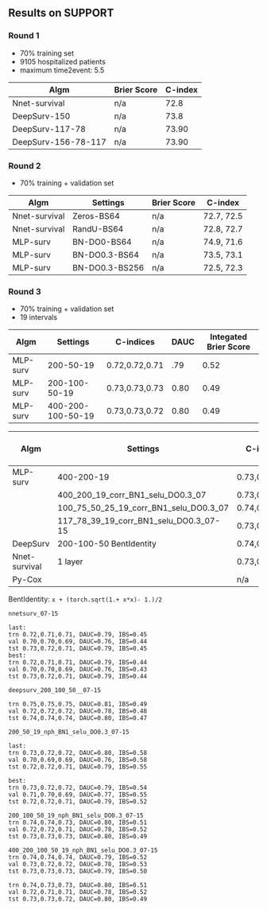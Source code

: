 

## Results on SUPPORT

### Round 1
- 70% training set
- 9105 hospitalized patients
- maximum time2event: 5.5 

| Algm | Brier Score | C-index |
|--|--|--|
| Nnet-survival | n/a | 72.8 | 
| DeepSurv-150 | n/a | 73.8 |
| DeepSurv-117-78 | n/a | 73.90 |
| DeepSurv-156-78-117 | n/a | 73.90 |


### Round 2
- 70% training + validation set

| Algm | Settings|Brier Score | C-index |
|--|--|--|--|
| Nnet-survival | Zeros-BS64 | n/a | 72.7, 72.5 | 
| Nnet-survival | RandU-BS64 | n/a | 72.8, 72.7 | 
| MLP-surv |BN-DO0-BS64 | n/a | 74.9, 71.6 | 
| MLP-surv |BN-DO0.3-BS64 | n/a | 73.5, 73.1 | 
| MLP-surv |BN-DO0.3-BS256 | n/a | 72.5, 72.3 | 


### Round 3
- 70% training + validation set
- 19 intervals

| Algm | Settings| C-indices | DAUC |  Integated Brier Score  |
|--|--|--|--|--|
| MLP-surv | 200-50-19 | 0.72,0.72,0.71| .79 | 0.52 |
| MLP-surv | 200-100-50-19 |  0.73,0.73,0.73 | 0.80 | 0.49 |
| MLP-surv | 400-200-100-50-19 | 0.73,0.73,0.72  | 0.80 | 0.49 |

| Algm | Settings| C-indices | DAUC |  Integated Brier Score  |
|--|--|--|--|--|
| MLP-surv | 400-200-19 | 0.73,0.72,0.72  | 0.79 | 0.47 |
| | 400_200_19_corr_BN1_selu_DO0.3_07 |  0.73,0.72,0.72| 0.78 | 0.45 | 
| | 100_75_50_25_19_corr_BN1_selu_DO0.3_07 |  0.74,0.73,0.73 | 0.79 | 0.55 | 
| | 117_78_39_19_corr_BN1_selu_DO0.3_07-15 |0.73,0.73,0.73 | 0.79 | 0.45 | 
| DeepSurv | 200-100-50 BentIdentity | 0.74,0.74,0.74 | 0.80 | 0.47 | 
| Nnet-survival | 1 layer | 0.73,0.72,0.71 | 0.79| 0.44 |
| Py-Cox | | n/a | 0.76 | 0.41  | 

BentIdentity: ```x + (torch.sqrt(1.+ x*x)- 1.)/2```

```
nnetsurv_07-15

last:
trn 0.72,0.71,0.71, DAUC=0.79, IBS=0.45
val 0.70,0.70,0.69, DAUC=0.76, IBS=0.44
tst 0.73,0.72,0.71, DAUC=0.79, IBS=0.45
best:
trn 0.72,0.71,0.71, DAUC=0.79, IBS=0.44
val 0.70,0.70,0.69, DAUC=0.76, IBS=0.43
tst 0.73,0.72,0.71, DAUC=0.79, IBS=0.44

```

```
deepsurv_200_100_50__07-15

trn 0.75,0.75,0.75, DAUC=0.81, IBS=0.49
val 0.72,0.72,0.72, DAUC=0.78, IBS=0.48
tst 0.74,0.74,0.74, DAUC=0.80, IBS=0.47

```

```
200_50_19_nph_BN1_selu_DO0.3_07-15

last:
trn 0.73,0.72,0.72, DAUC=0.80, IBS=0.58
val 0.70,0.69,0.69, DAUC=0.76, IBS=0.58
tst 0.72,0.72,0.71, DAUC=0.79, IBS=0.55

best:
trn 0.73,0.72,0.72, DAUC=0.79, IBS=0.54
val 0.71,0.70,0.69, DAUC=0.77, IBS=0.55
tst 0.72,0.72,0.71, DAUC=0.79, IBS=0.52
```

```
200_100_50_19_nph_BN1_selu_DO0.3_07-15
trn 0.74,0.74,0.73, DAUC=0.80, IBS=0.51
val 0.72,0.72,0.71, DAUC=0.78, IBS=0.52
tst 0.73,0.73,0.73, DAUC=0.80, IBS=0.49
```

```
400_200_100_50_19_nph_BN1_selu_DO0.3_07-15
trn 0.74,0.74,0.74, DAUC=0.79, IBS=0.52
val 0.73,0.72,0.72, DAUC=0.78, IBS=0.53
tst 0.73,0.73,0.73, DAUC=0.79, IBS=0.50

trn 0.74,0.73,0.73, DAUC=0.80, IBS=0.51
val 0.72,0.71,0.71, DAUC=0.78, IBS=0.52
tst 0.73,0.73,0.72, DAUC=0.80, IBS=0.49
```
